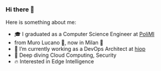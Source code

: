 ### Hi there 👋

Here is something about me:

- 🎓 I graduated as a Computer Science Engineer at [PoliMI](https://polimi.it/)
- from Muro Lucano 🧬, now in Milan 🌆
- 🔭 I’m currently working as a DevOps Architect at [hiop](https://hiop.io)
- 🌱 Deep diving Cloud Computing, Security
- 🔥 Interested in Edge Intelligence

<!--
- 🤔 I’m looking for help with ...
- 💬 Ask me about ...
- 📫 How to reach me: ...
- 😄 Pronouns: ...
- ⚡ Fun fact: ...
-->
